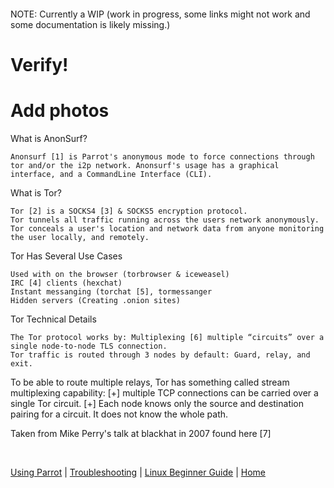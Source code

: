 &nbsp;

&nbsp;

NOTE: Currently a WIP (work in progress, some links might not work and some documentation is likely missing.)


# Verify!
# Add photos


What is AnonSurf?

    Anonsurf [1] is Parrot's anonymous mode to force connections through tor and/or the i2p network. Anonsurf's usage has a graphical interface, and a CommandLine Interface (CLI).

What is Tor?

    Tor [2] is a SOCKS4 [3] & SOCKS5 encryption protocol.
    Tor tunnels all traffic running across the users network anonymously.
    Tor conceals a user's location and network data from anyone monitoring the user locally, and remotely.

Tor Has Several Use Cases

    Used with on the browser (torbrowser & iceweasel)
    IRC [4] clients (hexchat)
    Instant messanging (torchat [5], tormessanger
    Hidden servers (Creating .onion sites)

Tor Technical Details

    The Tor protocol works by: Multiplexing [6] multiple “circuits” over a single node-to-node TLS connection.
    Tor traffic is routed through 3 nodes by default: Guard, relay, and exit.

To be able to route multiple relays, Tor has something called stream multiplexing capability: [+] multiple TCP connections can be carried over a single Tor circuit. [+] Each node knows only the source and destination pairing for a circuit. It does not know the whole path.

Taken from Mike Perry's talk at blackhat in 2007 found here [7]

&nbsp;

[Using Parrot](https://www.parrotsec.org/docs/info/start/) | [Troubleshooting](https://www.parrotsec.org/docs/trbl/start/) | [Linux Beginner Guide](https://www.parrotsec.org/docs/library/lbg-basics/) | [Home](https://www.parrotsec.org/docs/)
